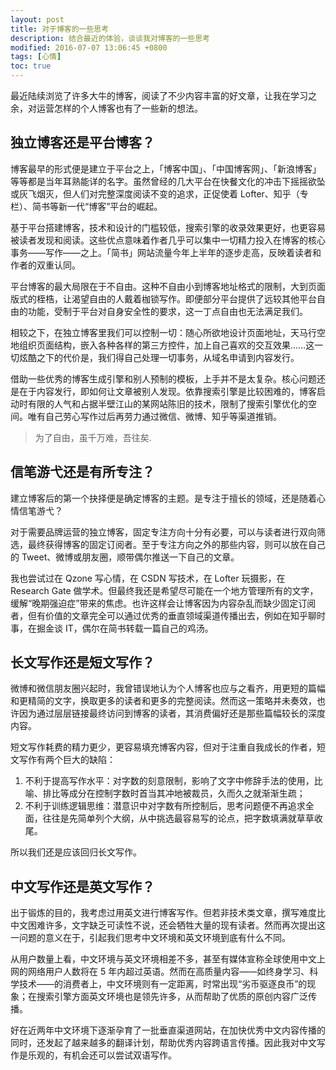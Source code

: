 ```yaml
---
layout: post
title: 对于博客的一些思考
description: 结合最近的体验，谈谈我对博客的一些思考
modified: 2016-07-07 13:06:45 +0800
tags: [心情]
toc: true
---
```


最近陆续浏览了许多大牛的博客，阅读了不少内容丰富的好文章，让我在学习之余，对运营怎样的个人博客也有了一些新的想法。

## 独立博客还是平台博客？

博客最早的形式便是建立于平台之上，「博客中国」、「中国博客网」、「新浪博客」等等都是当年耳熟能详的名字。虽然曾经的几大平台在快餐文化的冲击下摇摇欲坠或灰飞烟灭，但人们对完整深度阅读不变的追求，正促使着 Lofter、知乎（专栏）、简书等新一代“博客”平台的崛起。

基于平台搭建博客，技术和设计的门槛较低，搜索引擎的收录效果更好，也更容易被读者发现和阅读。这些优点意味着作者几乎可以集中一切精力投入在博客的核心事务——写作——之上。「简书」网站流量今年上半年的逐步走高，反映着读者和作者的双重认同。

平台博客的最大局限在于不自由。这种不自由小到博客地址格式的限制，大到页面版式的桎梏，让渴望自由的人戴着枷锁写作。即便部分平台提供了远较其他平台自由的功能，受制于平台对自身安全性的要求，这一丁点自由也无法满足我们。

相较之下，在独立博客里我们可以控制一切：随心所欲地设计页面地址，天马行空地组织页面结构，嵌入各种各样的第三方控件，加上自己喜欢的交互效果……这一切炫酷之下的代价是，我们得自己处理一切事务，从域名申请到内容发行。

借助一些优秀的博客生成引擎和别人预制的模板，上手并不是太复杂。核心问题还是在于内容发行，即如何让文章被别人发现。依靠搜索引擎是比较困难的，博客启动时有限的人气和占据半壁江山的某网站陈旧的技术，限制了搜索引擎优化的空间。唯有自己劳心写作过后再劳力通过微信、微博、知乎等渠道推销。

<blockquote>为了自由，虽千万难，吾往矣.</blockquote>

## 信笔游弋还是有所专注？

建立博客后的第一个抉择便是确定博客的主题。是专注于擅长的领域，还是随着心情信笔游弋？

对于需要品牌运营的独立博客，固定专注方向十分有必要，可以与读者进行双向筛选，最终获得博客的固定订阅者。至于专注方向之外的那些内容，则可以放在自己的 Tweet、微博或朋友圈，顺带偶尔推送一下自己的文章。

我也尝试过在 Qzone 写心情，在 CSDN 写技术，在 Lofter 玩摄影，在 Research Gate 做学术。但最终我还是希望尽可能在一个地方管理所有的文字，缓解“晚期强迫症”带来的焦虑。也许这样会让博客因为内容杂乱而缺少固定订阅者，但有价值的文章完全可以通过优秀的垂直领域渠道传播出去，例如在知乎聊时事，在掘金谈 IT，偶尔在简书转载一篇自己的鸡汤。

## 长文写作还是短文写作？

微博和微信朋友圈兴起时，我曾错误地认为个人博客也应与之看齐，用更短的篇幅和更精简的文字，换取更多的读者和更多的完整阅读。然而这一策略并未奏效，也许因为通过层层链接最终访问到博客的读者，其消费偏好还是那些篇幅较长的深度内容。

短文写作耗费的精力更少，更容易填充博客内容，但对于注重自我成长的作者，短文写作有两个巨大的缺陷：

1. 不利于提高写作水平：对字数的刻意限制，影响了文字中修辞手法的使用，比喻、排比等成分在控制字数时首当其冲地被裁员，久而久之就渐渐生疏；
2. 不利于训练逻辑思维：潜意识中对字数有所控制后，思考问题便不再追求全面，往往是先简单列个大纲，从中挑选最容易写的论点，把字数填满就草草收尾。

所以我们还是应该回归长文写作。

## 中文写作还是英文写作？

出于锻炼的目的，我考虑过用英文进行博客写作。但若非技术类文章，撰写难度比中文困难许多，文字缺乏可读性不说，还会牺牲大量的现有读者。然而再次提出这一问题的意义在于，引起我们思考中文环境和英文环境到底有什么不同。

从用户数量上看，中文环境与英文环境相差不多，甚至有媒体宣称全球使用中文上网的网络用户人数将在 5 年内超过英语。然而在高质量内容——如终身学习、科学技术——的消费者上，中文环境则有一定距离，时常出现“劣币驱逐良币”的现象；在搜索引擎方面英文环境也是领先许多，从而帮助了优质的原创内容广泛传播。

好在近两年中文环境下逐渐孕育了一批垂直渠道网站，在加快优秀中文内容传播的同时，还发起了越来越多的翻译计划，帮助优秀内容跨语言传播。因此我对中文写作是乐观的，有机会还可以尝试双语写作。
